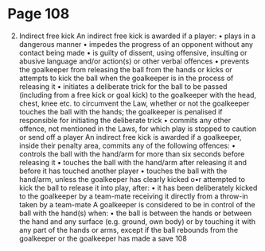 # Page 108

2. Indirect free kick
An indirect free kick is awarded if a player:
• plays in a dangerous manner
• impedes the progress of an opponent without any contact being made
• is guilty of dissent, using offensive, insulting or abusive language and/or
action(s) or other verbal offences
• prevents the goalkeeper from releasing the ball from the hands or kicks
or attempts to kick the ball when the goalkeeper is in the process of
releasing it
• initiates a deliberate trick for the ball to be passed (including from a free
kick or goal kick) to the goalkeeper with the head, chest, knee etc. to
circumvent the Law, whether or not the goalkeeper touches the ball with
the hands; the goalkeeper is penalised if responsible for initiating the
deliberate trick
• commits any other offence, not mentioned in the Laws, for which play is
stopped to caution or send off a player
An indirect free kick is awarded if a goalkeeper, inside their penalty area,
commits any of the following offences:
• controls the ball with the hand/arm for more than six seconds before releasing
it
• touches the ball with the hand/arm after releasing it and before it has touched
another player
• touches the ball with the hand/arm, unless the goalkeeper has clearly kicked
o•r attempted to kick the ball to release it into play, after:
•
it has been deliberately kicked to the goalkeeper by a team-mate
receiving it directly from a throw-in taken by a team-mate
A goalkeeper is considered to be in control of the ball with the hand(s) when:
• the ball is between the hands or between the hand and any surface
(e.g. ground, own body) or by touching it with any part of the hands
or arms, except if the ball rebounds from the goalkeeper or the goalkeeper
has made a save
108
